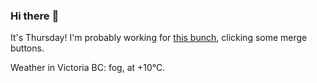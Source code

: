 ### Hi there :wave:

It's Thursday! I'm probably working for [this bunch](https://github.com/kohofinancial), clicking some merge buttons.

Weather in Victoria BC: fog, at +10°C.
